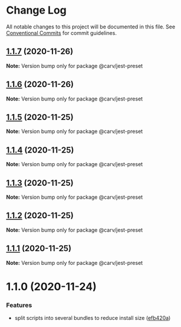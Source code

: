 # Change Log

All notable changes to this project will be documented in this file.
See [Conventional Commits](https://conventionalcommits.org) for commit guidelines.

## [1.1.7](https://github.com/carvjs/tools/compare/@carv/jest-preset@1.1.6...@carv/jest-preset@1.1.7) (2020-11-26)

**Note:** Version bump only for package @carv/jest-preset

## [1.1.6](https://github.com/carvjs/tools/compare/@carv/jest-preset@1.1.5...@carv/jest-preset@1.1.6) (2020-11-26)

**Note:** Version bump only for package @carv/jest-preset

## [1.1.5](https://github.com/carvjs/tools/compare/@carv/jest-preset@1.1.4...@carv/jest-preset@1.1.5) (2020-11-25)

**Note:** Version bump only for package @carv/jest-preset

## [1.1.4](https://github.com/carvjs/tools/compare/@carv/jest-preset@1.1.3...@carv/jest-preset@1.1.4) (2020-11-25)

**Note:** Version bump only for package @carv/jest-preset

## [1.1.3](https://github.com/carvjs/tools/compare/@carv/jest-preset@1.1.2...@carv/jest-preset@1.1.3) (2020-11-25)

**Note:** Version bump only for package @carv/jest-preset

## [1.1.2](https://github.com/carvjs/tools/compare/@carv/jest-preset@1.1.1...@carv/jest-preset@1.1.2) (2020-11-25)

**Note:** Version bump only for package @carv/jest-preset

## [1.1.1](https://github.com/carvjs/tools/compare/@carv/jest-preset@1.1.0...@carv/jest-preset@1.1.1) (2020-11-25)

**Note:** Version bump only for package @carv/jest-preset

# 1.1.0 (2020-11-24)

### Features

- split scripts into several bundles to reduce install size ([efb420a](https://github.com/carvjs/tools/commit/efb420ac3dd5b1e4da705ebbae21527e65075fc6))
